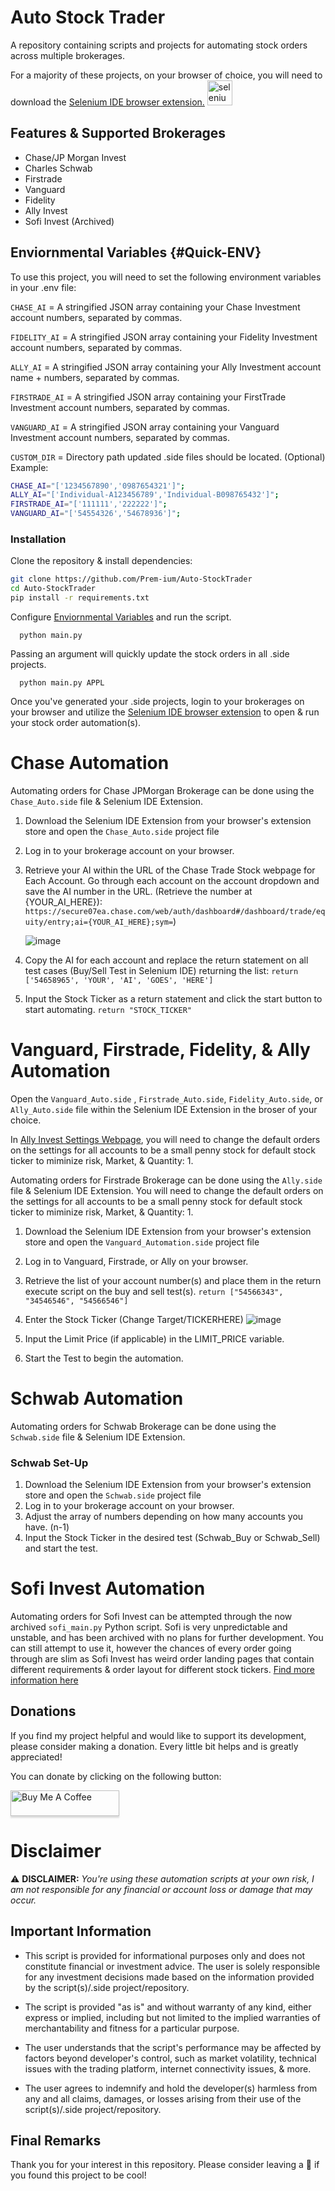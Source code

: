 # Auto Stock Trader

A repository containing scripts and projects for automating stock orders across multiple brokerages.


For a majority of these projects, on your browser of choice, you will need to download the [Selenium IDE browser extension.](https://github.com/SeleniumHQ/selenium-ide)  <a href="https://www.selenium.dev/selenium-ide/" target="_blank"
rel="noreferrer"> <img
src="https://raw.githubusercontent.com/detain/svg-logos/780f25886640cef088af994181646db2f6b1a3f8/svg/selenium-logo.svg"
alt="selenium" width="40" height="40" /></a>

## Features & Supported Brokerages
- Chase/JP Morgan Invest
- Charles Schwab 
- Firstrade
- Vanguard
- Fidelity
- Ally Invest
- Sofi Invest (Archived)

## Enviornmental Variables {#Quick-ENV}

To use this project, you will need to set the following environment variables in your .env file:

`CHASE_AI` = A stringified JSON array containing your Chase Investment account numbers, separated by commas.

`FIDELITY_AI` = A stringified JSON array containing your Fidelity Investment account numbers, separated by commas.

`ALLY_AI` = A stringified JSON array containing your Ally Investment account name + numbers, separated by commas.

`FIRSTRADE_AI` = A stringified JSON array containing your FirstTrade Investment account numbers, separated by commas.

`VANGUARD_AI` = A stringified JSON array containing your Vanguard Investment account numbers, separated by commas.

`CUSTOM_DIR` = Directory path updated .side files should be located. (Optional)
Example:

```bash
CHASE_AI="['1234567890','0987654321']";
ALLY_AI="['Individual-A123456789','Individual-B098765432']";
FIRSTRADE_AI="['111111','222222']";
VANGUARD_AI="['54554326','54678936']";
```

### Installation

Clone the repository & install dependencies:

```bash
git clone https://github.com/Prem-ium/Auto-StockTrader
cd Auto-StockTrader
pip install -r requirements.txt
```

Configure [Enviornmental Variables](#Quick-ENV) and run the script.
```
  python main.py
```

Passing an argument will quickly update the stock orders in all .side projects.
```
  python main.py APPL
```

Once you've generated your .side projects, login to your brokerages on your browser and utilize the [Selenium IDE browser extension](https://github.com/SeleniumHQ/selenium-ide) to open & run your stock order automation(s).

# Chase Automation

Automating orders for Chase JPMorgan Brokerage can be done using the `Chase_Auto.side` file & Selenium IDE Extension.


1. Download the Selenium IDE Extension from your browser's extension store and open the `Chase_Auto.side` project file
2. Log in to your brokerage account on your browser.
3. Retrieve your AI within the URL of the Chase Trade Stock webpage for Each Account. Go through each account on the account dropdown and save the AI number in the URL. 
   (Retrieve the number at {YOUR_AI_HERE}): `https://secure07ea.chase.com/web/auth/dashboard#/dashboard/trade/equity/entry;ai={YOUR_AI_HERE};sym=`)
   
   ![image](https://user-images.githubusercontent.com/80719066/216079858-746af166-8387-41ad-9564-dd0c6285eb39.png)

4. Copy the AI for each account and replace the return statement on all test cases (Buy/Sell Test in Selenium IDE) returning the list:
   `return ['54658965', 'YOUR', 'AI', 'GOES', 'HERE']`
5. Input the Stock Ticker as a return statement and click the start button to start automating.
   `return "STOCK_TICKER"`

# Vanguard, Firstrade, Fidelity, & Ally Automation
Open the `Vanguard_Auto.side` , `Firstrade_Auto.side`, `Fidelity_Auto.side`, or `Ally_Auto.side` file within the Selenium IDE Extension in the broser of your choice. 

In [Ally Invest Settings Webpage](https://live.invest.ally.com/settings), you will need to change the default orders on the settings for all accounts to be a small penny stock for default stock ticker to miminize risk, Market, & Quantity: 1.

Automating orders for Firstrade Brokerage can be done using the `Ally.side` file & Selenium IDE Extension. You will need to change the default orders on the settings for all accounts to be a small penny stock for default stock ticker to miminize risk, Market, & Quantity: 1.

1. Download the Selenium IDE Extension from your browser's extension store and open the `Vanguard_Automation.side` project file
2. Log in to Vanguard, Firstrade, or Ally on your browser.
3. Retrieve the list of your account number(s) and place them in the return execute script on the buy and sell test(s). 
`return ["54566343", "34546546", "54566546"]`

4. Enter the Stock Ticker (Change Target/TICKERHERE)
![image](https://user-images.githubusercontent.com/80719066/216331460-00897c0e-1e21-4413-ac81-1931fe906de0.png)

5. Input the Limit Price (if applicable) in the LIMIT_PRICE variable.
5. Start the Test to begin the automation. 

# Schwab Automation

Automating orders for Schwab Brokerage can be done using the `Schwab.side` file & Selenium IDE Extension.

### Schwab Set-Up

1. Download the Selenium IDE Extension from your browser's extension store and open the `Schwab.side` project file
2. Log in to your brokerage account on your browser.
3. Adjust the array of numbers depending on how many accounts you have. (n-1)
4. Input the Stock Ticker in the desired test (Schwab_Buy or Schwab_Sell) and start the test.

# Sofi Invest Automation

Automating orders for Sofi Invest can be attempted through the now archived `sofi_main.py` Python script. 
Sofi is very unpredictable and unstable, and has been archived with no plans for further development.
You can still attempt to use it, however the chances of every order going through are slim as Sofi Invest has weird order landing pages that contain different requirements & order layout for different stock tickers.
[Find more information here](https://github.com/Prem-ium/Auto-StockTrader/blob/main/src/X_Archive/README.MD)

## Donations
If you find my project helpful and would like to support its development, please consider making a donation. Every little bit helps and is greatly appreciated!

You can donate by clicking on the following button:

<a href="https://www.buymeacoffee.com/prem.ium" target="_blank"><img src="https://raw.githubusercontent.com/Prem-ium/youtube-analytics-bot/main/output-examples/media/coffee-logo.png" alt="Buy Me A Coffee" style="height: 41px !important;width: 174px !important;box-shadow: 0px 3px 2px 0px rgba(190, 190, 190, 0.5) !important;-webkit-box-shadow: 0px 3px 2px 0px rgba(190, 190, 190, 0.5) !important;" ></a>

# Disclaimer

⚠️ **DISCLAIMER:** _You're using these automation scripts at your own risk, I am not responsible for any financial or account loss or damage that may occur._

## Important Information

- This script is provided for informational purposes only and does not constitute financial or investment advice. The user is solely responsible for any investment decisions made based on the information provided by the script(s)/.side project/repository.

- The script is provided "as is" and without warranty of any kind, either express or implied, including but not limited to the implied warranties of merchantability and fitness for a particular purpose.

- The user understands that the script's performance may be affected by factors beyond developer's control, such as market volatility, technical issues with the trading platform, internet connectivity issues, & more.

- The user agrees to indemnify and hold the developer(s) harmless from any and all claims, damages, or losses arising from their use of the script(s)/.side project/repository.

## Final Remarks

Thank you for your interest in this repository. 
Please consider leaving a :star2: if you found this project to be cool!
